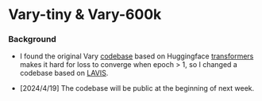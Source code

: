 # Vary-tiny & Vary-600k

### Background
- I found the original Vary [codebase](https://github.com/Ucas-HaoranWei/Vary) based on Huggingface [transformers](https://github.com/huggingface/transformers) makes it hard for loss to converge when epoch > 1, so I changed a codebase based on [LAVIS](https://github.com/salesforce/LAVIS).

-  [2024/4/19] The codebase will be public at the beginning of next week.
